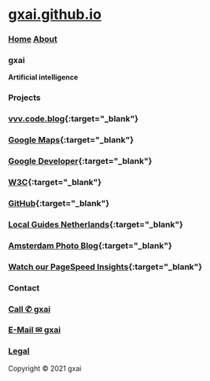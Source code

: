 # **[gxai.github.io](https://gxai.github.io)**
### **[Home](https://gxai.github.io)**  **[About](https://gxai.github.io/About)**
### **gxai**
**Artificial intelligence**

### **Projects**
### **[vvv.code.blog](https://vvv.code.blog){:target="_blank"}**

### **[Google Maps](https://maps.app.goo.gl/Lnubtwco1j3RKj568){:target="_blank"}**

### **[Google Developer](https://www.meetup.com/en-AU/gdg-silicon-valley/members/336931816/){:target="_blank"}**

### **[W3C](https://www.w3.org/community/aikr/wiki/User:Michaelweber){:target="_blank"}**

### **[GitHub](https://github.com/gxai){:target="_blank"}**

### **[Local Guides Netherlands](https://m.facebook.com/Local-Guides-Netherlands-110067524667431#){:target="_blank"}**

### **[Amsterdam Photo Blog](https://amsterdam.photo.blog){:target="_blank"}**

### **[Watch our PageSpeed Insights](https://developers.google.com/speed/pagespeed/insights/?url=https%3A%2F%2Fgxai.github.io%2F&tab=desktop){:target="_blank"}**

### **Contact**
### **[Call ✆ gxai](tel:31649557828)**
### **[E-Mail ✉ gxai](mailto:gxai.git@gmail.com)**

### [Legal](https://gxai.github.io/legal)

Copyright © 2021 gxai
